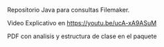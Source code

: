 Repositorio Java para consultas Filemaker.

Video Explicativo en https://youtu.be/ucA-xA9ASuM

PDF con analisis y estructura de clase en el paquete
